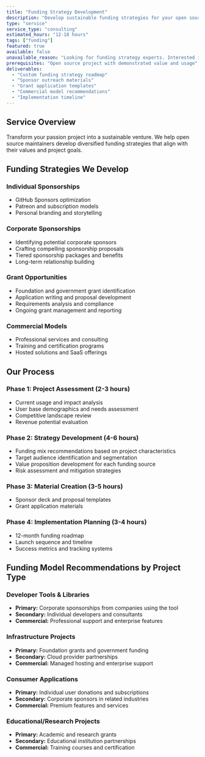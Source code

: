 ```yaml
---
title: "Funding Strategy Development"
description: "Develop sustainable funding strategies for your open source project applicable to region, industry and format."
type: "service"
service_type: "consulting"
estimated_hours: "12-18 hours"
tags: ["funding"]
featured: true
available: false
unavailable_reason: "Looking for funding strategy experts. Interested in helping projects?"
prerequisites: "Open source project with demonstrated value and usage"
deliverables:
  - "Custom funding strategy roadmap"
  - "Sponsor outreach materials"
  - "Grant application templates"
  - "Commercial model recommendations"
  - "Implementation timeline"
---
```


## Service Overview

Transform your passion project into a sustainable venture. We help open source maintainers develop diversified funding strategies that align with their values and project goals.

## Funding Strategies We Develop

### Individual Sponsorships
- GitHub Sponsors optimization
- Patreon and subscription models
- Personal branding and storytelling

### Corporate Sponsorships
- Identifying potential corporate sponsors
- Crafting compelling sponsorship proposals
- Tiered sponsorship packages and benefits
- Long-term relationship building

### Grant Opportunities
- Foundation and government grant identification
- Application writing and proposal development
- Requirements analysis and compliance
- Ongoing grant management and reporting

### Commercial Models
- Professional services and consulting
- Training and certification programs
- Hosted solutions and SaaS offerings

## Our Process

### Phase 1: Project Assessment (2-3 hours)
- Current usage and impact analysis
- User base demographics and needs assessment
- Competitive landscape review
- Revenue potential evaluation

### Phase 2: Strategy Development (4-6 hours)
- Funding mix recommendations based on project characteristics
- Target audience identification and segmentation
- Value proposition development for each funding source
- Risk assessment and mitigation strategies

### Phase 3: Material Creation (3-5 hours)
- Sponsor deck and proposal templates
- Grant application materials

### Phase 4: Implementation Planning (3-4 hours)
- 12-month funding roadmap
- Launch sequence and timeline
- Success metrics and tracking systems

## Funding Model Recommendations by Project Type

### Developer Tools & Libraries
- **Primary:** Corporate sponsorships from companies using the tool
- **Secondary:** Individual developers and consultants
- **Commercial:** Professional support and enterprise features

### Infrastructure Projects
- **Primary:** Foundation grants and government funding
- **Secondary:** Cloud provider partnerships
- **Commercial:** Managed hosting and enterprise support

### Consumer Applications
- **Primary:** Individual user donations and subscriptions
- **Secondary:** Corporate sponsors in related industries
- **Commercial:** Premium features and services

### Educational/Research Projects
- **Primary:** Academic and research grants
- **Secondary:** Educational institution partnerships
- **Commercial:** Training courses and certification
